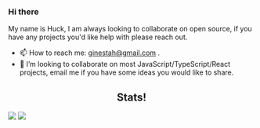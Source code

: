 ### Hi there
My name is Huck, I am always looking to collaborate on open source, if you have any projects you'd like help with please reach out. <br>



- 📫 How to reach me: ginestah@gmail.com .
- 👯 I’m looking to collaborate on most JavaScript/TypeScript/React projects, email me if you have some ideas you would like to share.

<h2 align='center'>Stats!</h2>
<img src='https://github-readme-stats.vercel.app/api/top-langs/?username=ginestah&layout=compact&hide=CSS'>
<img src='https://github-readme-stats.vercel.app/api?username=ginestah&hide=stars&theme=blue-green' />


<!--
**ginestah/ginestah** is a ✨ _special_ ✨ repository because its `README.md` (this file) appears on your GitHub profile.

Here are some ideas to get you started:

- 🔭 I’m currently working on ...
- 🌱 I’m currently learning ...
- 👯 I’m looking to collaborate on ...
- 🤔 I’m looking for help with ...
- 💬 Ask me about ...
- 📫 How to reach me: ...
- 😄 Pronouns: ...
- ⚡ Fun fact: ...
-->
